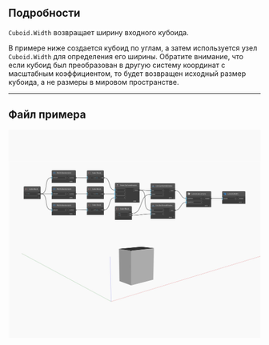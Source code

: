 ## Подробности
`Cuboid.Width` возвращает ширину входного кубоида.

В примере ниже создается кубоид по углам, а затем используется узел `Cuboid.Width` для определения его ширины. Обратите внимание, что если кубоид был преобразован в другую систему координат с масштабным коэффициентом, то будет возвращен исходный размер кубоида, а не размеры в мировом пространстве.

___
## Файл примера

![Width](./Autodesk.DesignScript.Geometry.Cuboid.Width_img.jpg)

